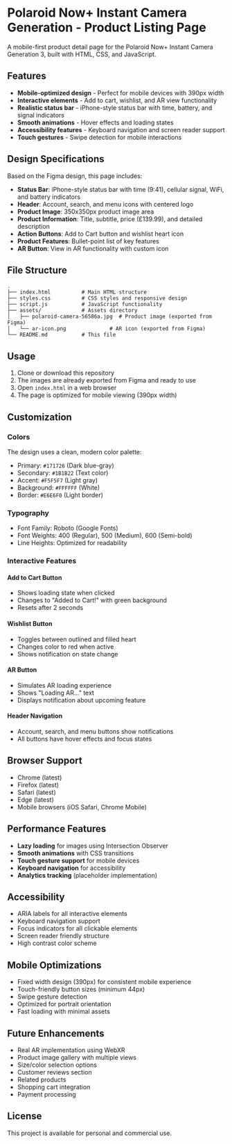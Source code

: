 # Polaroid Now+ Instant Camera Generation - Product Listing Page

A mobile-first product detail page for the Polaroid Now+ Instant Camera Generation 3, built with HTML, CSS, and JavaScript.

## Features

- **Mobile-optimized design** - Perfect for mobile devices with 390px width
- **Interactive elements** - Add to cart, wishlist, and AR view functionality
- **Realistic status bar** - iPhone-style status bar with time, battery, and signal indicators
- **Smooth animations** - Hover effects and loading states
- **Accessibility features** - Keyboard navigation and screen reader support
- **Touch gestures** - Swipe detection for mobile interactions

## Design Specifications

Based on the Figma design, this page includes:

- **Status Bar**: iPhone-style status bar with time (9:41), cellular signal, WiFi, and battery indicators
- **Header**: Account, search, and menu icons with centered logo
- **Product Image**: 350x350px product image area
- **Product Information**: Title, subtitle, price (£139.99), and detailed description
- **Action Buttons**: Add to Cart button and wishlist heart icon
- **Product Features**: Bullet-point list of key features
- **AR Button**: View in AR functionality with custom icon

## File Structure

```
.
├── index.html          # Main HTML structure
├── styles.css          # CSS styles and responsive design
├── script.js           # JavaScript functionality
├── assets/             # Assets directory
│   ├── polaroid-camera-56586a.jpg  # Product image (exported from Figma)
│   └── ar-icon.png              # AR icon (exported from Figma)
└── README.md           # This file
```

## Usage

1. Clone or download this repository
2. The images are already exported from Figma and ready to use
3. Open `index.html` in a web browser
4. The page is optimized for mobile viewing (390px width)

## Customization

### Colors
The design uses a clean, modern color palette:
- Primary: `#171726` (Dark blue-gray)
- Secondary: `#1B1B22` (Text color)
- Accent: `#F5F5F7` (Light gray)
- Background: `#FFFFFF` (White)
- Border: `#E6E6F0` (Light border)

### Typography
- Font Family: Roboto (Google Fonts)
- Font Weights: 400 (Regular), 500 (Medium), 600 (Semi-bold)
- Line Heights: Optimized for readability

### Interactive Features

#### Add to Cart Button
- Shows loading state when clicked
- Changes to "Added to Cart!" with green background
- Resets after 2 seconds

#### Wishlist Button
- Toggles between outlined and filled heart
- Changes color to red when active
- Shows notification on state change

#### AR Button
- Simulates AR loading experience
- Shows "Loading AR..." text
- Displays notification about upcoming feature

#### Header Navigation
- Account, search, and menu buttons show notifications
- All buttons have hover effects and focus states

## Browser Support

- Chrome (latest)
- Firefox (latest)
- Safari (latest)
- Edge (latest)
- Mobile browsers (iOS Safari, Chrome Mobile)

## Performance Features

- **Lazy loading** for images using Intersection Observer
- **Smooth animations** with CSS transitions
- **Touch gesture support** for mobile devices
- **Keyboard navigation** for accessibility
- **Analytics tracking** (placeholder implementation)

## Accessibility

- ARIA labels for all interactive elements
- Keyboard navigation support
- Focus indicators for all clickable elements
- Screen reader friendly structure
- High contrast color scheme

## Mobile Optimizations

- Fixed width design (390px) for consistent mobile experience
- Touch-friendly button sizes (minimum 44px)
- Swipe gesture detection
- Optimized for portrait orientation
- Fast loading with minimal assets

## Future Enhancements

- Real AR implementation using WebXR
- Product image gallery with multiple views
- Size/color selection options
- Customer reviews section
- Related products
- Shopping cart integration
- Payment processing

## License

This project is available for personal and commercial use. 
